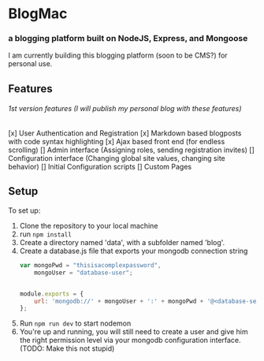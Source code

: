 # BlogMac
### a blogging platform built on NodeJS, Express, and Mongoose

I am currently building this blogging platform (soon to be CMS?) for personal use.

Features
----
###### 1st version features (I will publish my personal blog with these features)
[x] User Authentication and Registration
[x] Markdown based blogposts with code syntax highlighting
[x] Ajax based front end (for endless scrolling)
[] Admin interface (Assigning roles, sending registration invites)
[] Configuration interface (Changing global site values, changing site behavior)
[] Initial Configuration scripts
[] Custom Pages


Setup
----

To set up:

1. Clone the repository to your local machine
2. run ```npm install```
3. Create a directory named 'data', with a subfolder named 'blog'.
4. Create a database.js file that exports your mongodb connection string
    ```javascript
    var mongoPwd = "thisisacomplexpassword",
        mongoUser = "database-user";


    module.exports = {
        url: 'mongodb://' + mongoUser + ':' + mongoPwd + '@<database-server-url>:<server-port>/<name-of-database>'
    };
    ```
5. Run ```npm run dev``` to start nodemon
6. You're up and running, you will still need to create a user and give him the right permission level via your mongodb configuration interface. (TODO: Make this not stupid)


